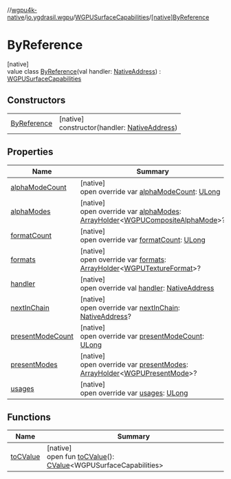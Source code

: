 //[wgpu4k-native](../../../../index.md)/[io.ygdrasil.wgpu](../../index.md)/[WGPUSurfaceCapabilities](../index.md)/[[native]ByReference](index.md)

# ByReference

[native]\
value class [ByReference](index.md)(val handler: [NativeAddress](../../../ffi/-native-address/index.md)) : [WGPUSurfaceCapabilities](../index.md)

## Constructors

| | |
|---|---|
| [ByReference](-by-reference.md) | [native]<br>constructor(handler: [NativeAddress](../../../ffi/-native-address/index.md)) |

## Properties

| Name | Summary |
|---|---|
| [alphaModeCount](alpha-mode-count.md) | [native]<br>open override var [alphaModeCount](alpha-mode-count.md): [ULong](https://kotlinlang.org/api/core/kotlin-stdlib/kotlin/-u-long/index.html) |
| [alphaModes](alpha-modes.md) | [native]<br>open override var [alphaModes](alpha-modes.md): [ArrayHolder](../../../ffi/-array-holder/index.md)&lt;[WGPUCompositeAlphaMode](../../-w-g-p-u-composite-alpha-mode/index.md)&gt;? |
| [formatCount](format-count.md) | [native]<br>open override var [formatCount](format-count.md): [ULong](https://kotlinlang.org/api/core/kotlin-stdlib/kotlin/-u-long/index.html) |
| [formats](formats.md) | [native]<br>open override var [formats](formats.md): [ArrayHolder](../../../ffi/-array-holder/index.md)&lt;[WGPUTextureFormat](../../-w-g-p-u-texture-format/index.md)&gt;? |
| [handler](handler.md) | [native]<br>open override val [handler](handler.md): [NativeAddress](../../../ffi/-native-address/index.md) |
| [nextInChain](next-in-chain.md) | [native]<br>open override var [nextInChain](next-in-chain.md): [NativeAddress](../../../ffi/-native-address/index.md)? |
| [presentModeCount](present-mode-count.md) | [native]<br>open override var [presentModeCount](present-mode-count.md): [ULong](https://kotlinlang.org/api/core/kotlin-stdlib/kotlin/-u-long/index.html) |
| [presentModes](present-modes.md) | [native]<br>open override var [presentModes](present-modes.md): [ArrayHolder](../../../ffi/-array-holder/index.md)&lt;[WGPUPresentMode](../../-w-g-p-u-present-mode/index.md)&gt;? |
| [usages](usages.md) | [native]<br>open override var [usages](usages.md): [ULong](https://kotlinlang.org/api/core/kotlin-stdlib/kotlin/-u-long/index.html) |

## Functions

| Name | Summary |
|---|---|
| [toCValue](../[native]to-c-value.md) | [native]<br>open fun [toCValue](../[native]to-c-value.md)(): [CValue](https://kotlinlang.org/api/core/kotlin-stdlib/kotlinx.cinterop/-c-value/index.html)&lt;WGPUSurfaceCapabilities&gt; |